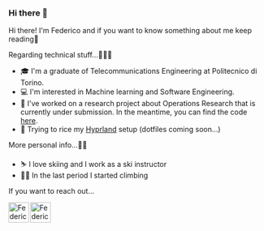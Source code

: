 ### Hi there 👋

<!--
**federicovolponi/federicovolponi** is a ✨ _special_ ✨ repository because its `README.md` (this file) appears on your GitHub profile.

Here are some ideas to get you started:

- 🔭 I’m currently working on ...
- 🌱 I’m currently learning ...
- 👯 I’m looking to collaborate on ...
- 🤔 I’m looking for help with ...
- 💬 Ask me about ...
- 📫 How to reach me: ...
- 😄 Pronouns: ...
- ⚡ Fun fact: ...
-->
Hi there! I'm Federico and if you want to know something about me keep reading📖

Regarding technical stuff...🧑🏻‍💻
- 🎓 I'm a graduate of Telecommunications Engineering at Politecnico di Torino.
- 💻 I'm interested in Machine learning and Software Engineering.
- 🧮 I've worked on a research project about Operations Research that is currently under submission. In the meantime, you can find the code [here](https://github.com/MRVSmartNetworks/container_loading_heuristics).
- 🐧 Trying to rice my [Hyprland](https://hyprland.org/) setup (dotfiles coming soon...)

More personal info...💁🏻
- ⛷️ I love skiing and I work as a ski instructor
- 🧗🏻 In the last period I started climbing

If you want to reach out...
</a>
  
   <a href="https://www.instagram.com/federicovolponi/">
  
  <img align="left" alt="Federico's Instagram" width="40px" src="https://upload.wikimedia.org/wikipedia/commons/a/a5/Instagram_icon.png" />

</a>  

   <a href="https://www.linkedin.com/in/federico-volponi-7aa5b2235/">

  <img align="left" alt="Federico's linkedin" width="40px" src="https://cdn-icons-png.flaticon.com/512/174/174857.png" />

</a>
